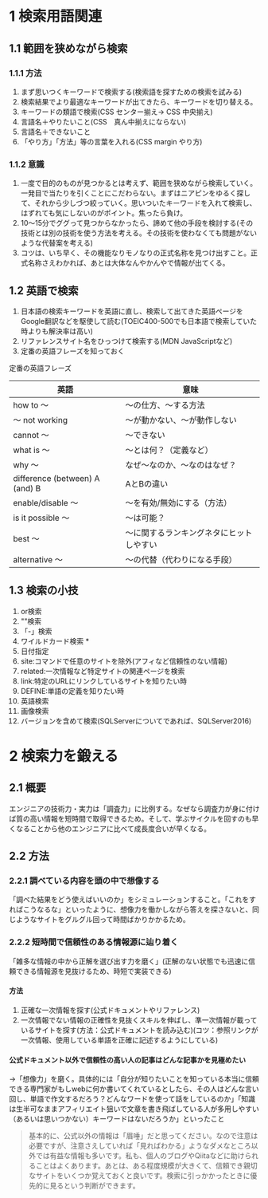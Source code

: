 # 1 検索用語関連
## 1.1 範囲を狭めながら検索
### 1.1.1 方法
1. まず思いつくキーワードで検索する(検索語を探すための検索を試みる)
2. 検索結果でより最適なキーワードが出てきたら、キーワードを切り替える。
3. キーワードの類語で検索(CSS センター揃え→ CSS 中央揃え)
4. 言語名＋やりたいこと(CSS　真ん中揃えにならない)
5. 言語名＋できないこと
6. 「やり方」「方法」等の言葉を入れる(CSS margin やり方)

### 1.1.2 意識
1. 一度で目的のものが見つかるとは考えず、範囲を狭めながら検索していく。一発目で当たりを引くことにこだわらない。まずはニアピンをゆるく探して、それから少しづつ絞っていく。思いついたキーワードを入れて検索し、はずれても気にしないのがポイント。焦ったら負け。
2. 10〜15分でググって見つからなかったら、諦めて他の手段を検討する(その技術とは別の技術を使う方法を考える。その技術を使わなくても問題がないような代替案を考える)
3. コツは、いち早く、その機能なりモノなりの正式名称を見つけ出すこと。正式名称さえわかれば、あとは大体なんやかんやで情報が出てくる。


## 1.2 英語で検索

1. 日本語の検索キーワードを英語に直し、検索して出てきた英語ページをGoogle翻訳などを駆使して読む(TOEIC400-500でも日本語で検索していた時よりも解決率は高い)
2. リファレンスサイト名をひっつけて検索する(MDN JavaScriptなど)
3. 定番の英語フレーズを知っておく

定番の英語フレーズ

| 英語 | 意味 |
| ---- | ---- |
| how to ～ | ～の仕方、～する方法 |
| ～ not working | ～が動かない、～が動作しない |
| cannot ～ | ～できない |
| what is  ～ | ～とは何？（定義など） |
| why ～ | なぜ～なのか、～なのはなぜ？ |
| difference (between) A (and) B | AとBの違い |
| enable/disable ～ | ～を有効/無効にする（方法） |
| is it possible ～ | ～は可能？ |
| best ～ | ～に関するランキングネタにヒットしやすい |
| alternative ～ | ～の代替（代わりになる手段） |



## 1.3 検索の小技
1. or検索
2. ""検索
3. 「-」検索
4. ワイルドカード検索 *
5. 日付指定
6. site:コマンドで任意のサイトを除外(アフィなど信頼性のない情報)
7. related:一次情報など特定サイトの関連ページを検索
8. link:特定のURLにリンクしているサイトを知りたい時 
9. DEFINE:単語の定義を知りたい時
10. 英語検索
11. 画像検索
12. バージョンを含めて検索(SQLServerについてであれば、SQLServer2016)

# 2 検索力を鍛える
## 2.1 概要
エンジニアの技術力・実力は「調査力」に比例する。なぜなら調査力が身に付けば質の高い情報を短時間で取得できるため。そして、学ぶサイクルを回すのも早くなることから他のエンジニアに比べて成長度合いが早くなる。

## 2.2 方法

### 2.2.1 調べている内容を頭の中で想像する

「調べた結果をどう使えばいいのか」をシミュレーションすること。「これをすればこうなるな」といったように、想像力を働かしながら答えを探さないと、同じようなサイトをグルグル回って時間ばかりかかるため。

### 2.2.2 短時間で信頼性のある情報源に辿り着く
「雑多な情報の中から正解を選び出す力を磨く」(正解のない状態でも迅速に信頼できる情報源を見抜けるため、時短で実装できる)
#### 方法
1. 正確な一次情報を探す(公式ドキュメントやリファレンス)
2. 一次情報でない情報の正確性を見抜くスキルを伸ばし、準一次情報が載っているサイトを探す(方法：公式ドキュメントを読み込む)(コツ：参照リンクが一次情報、使用している単語を正確に記述するようにしている)

#### 公式ドキュメント以外で信頼性の高い人の記事はどんな記事かを見極めたい
→「想像力」を磨く。具体的には「自分が知りたいことを知っている本当に信頼できる専門家がもしwebに何か書いてくれているとしたら、その人はどんな言い回し、単語で作文するだろう？どんなワードを使って話をしているのか」「知識は生半可なままアフィリエイト狙いで文章を書き飛ばしている人が多用しやすい（あるいは思いつかない）キーワードはないだろうか」といったこと

> 基本的に、公式以外の情報は「眉唾」だと思ってください。なので注意は必要ですが、注意さえしていれば「見ればわかる」ようなダメなところ以外では有益な情報も多いです。私も、個人のブログやQiitaなどに助けられることはよくあります。あとは、ある程度規模が大きくて、信頼でき親切なサイトをいくつか覚えておくと良いです。検索に引っかかったときに優先的に見るという判断ができます。
